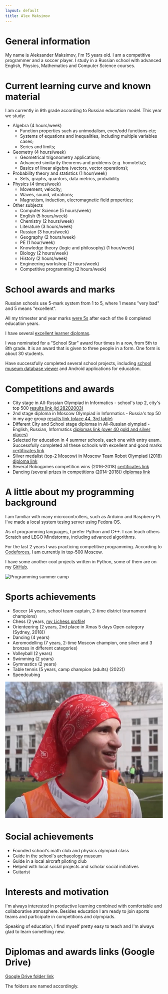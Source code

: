 ```yaml
---
layout: default
title: Alex Maksimov
---
```


# General information

My name is Aleksander Maksimov, I'm 15 years old. I am a competitive programmer and a soccer player. I study in a Russian school with advanced English, Physics, Mathematics and Computer Science courses.

# Current learning curve and known material

I am currently in 9th grade according to Russian education model. This year we study:

- Algebra (4 hours/week)
  - Function properties such as unimodalism, even/odd functions etc;
  - Systems of equations and inequalities, including multiple variables cases;
  - Series and limits;
- Geometry (4 hours/week)
  - Geometrical trigonometry applications;
  - Advanced similarity theorems and problems (e.g. homotetia);
  - Basics of linear algebra (vectors, vector operations);
- Probability theory and statistics (1 hour/week)
  - Sets, graphs, quantors, data metrics, probability
- Physics (4 times/week)
  - Movement, velocity;
  - Waves, sound, vibrations;
  - Magnetism, induction, elecromagnetic field properties;
- Other subjects
  - Computer Science (5 hours/week)
  - English (5 hours/week)
  - Chemistry (2 hours/week)
  - Literature (3 hours/week)
  - Russian (3 hours/week)
  - Geography (2 hours/week)
  - PE (1 hour/week)
  - Knowledge theory (logic and philosophy) (1 hour/week)
  - Biology (2 hours/week)
  - History (2 hours/week)
  - Engineering workshop (2 hours/week)
  - Competitive programming (2 hours/week)

# School awards and marks

Russian schools use 5-mark system from 1 to 5, where 1 means "very bad" and 5 means "excellent".

All my trimester and year marks [were 5s](https://drive.google.com/drive/folders/1m2GbqXmX517I3rUh3la7o9sScr8xQEB_?usp=sharing) after each of the 8 completed education years.

I have several [excellent learner diplomas](https://drive.google.com/drive/folders/14EnU_PFeORvrmkHErXvFSKSEERJa6v94?usp=sharing).

I was nominated for a "School Star" award four times in a row, from 5th to 8th grade. It is an award that is given to three people in a form. One form is about 30 students.

Have successfully completed several school projects, including [school museum database viewer](http://project.gym1505.ru/node/27354) and Android applications for education.

# Competitions and awards

- City stage in All-Russian Olympiad in Informatics - school's top 2, city's top 500 [results link (id 28202003)](https://reg.olimpiada.ru/register/russia-olympiad-iikt-2021-2-9-protocol/olympiad-protocol-static)
- 2nd stage diploma in Moscow Olympiad in Informatics - Russia's top 50 in my age group [results link (place 44, 3rd table)](https://mos-inf.olimpiada.ru/mosh6_9_2022_results)
- Different City and School stage diplomas in All-Russian olympiad - English, Russian, Informatics [diplomas link (over 40 gold and silver places)](https://drive.google.com/drive/folders/1ODXVgN8JgBZGHTL4HZQVdmvixL4aVE9M?usp=sharing)
- Selected for education in 4 summer schools, each one with entry exam. Successfully completed all these schools with excellent and good marks [certificates link](https://drive.google.com/drive/folders/1p3IYEKx9pCvk0zi1iPq8FTU_7vdFhnOQ?usp=sharing)
- Silver medalist (top-2 Moscow) in Moscow Team Robot Olympiad (2018) [diploma link](https://drive.google.com/file/d/121XWJQMiNRi_vq0kyGHm0iF7LpUK1hf_/view?usp=sharing)
- Several Robogames competition wins (2016-2018) [certificates link](https://drive.google.com/drive/folders/18naUXX4_qHGjcumllGSofMB3gbwJbUQ9?usp=sharing)
- Dancing (several prizes in competitions (2014-2018)) [diplomas link](https://drive.google.com/drive/folders/1TBD9gxvovKMY5NK2izPBbW8MKCvqFasW?usp=sharing)

# A little about my programming background

I am familiar with many microcontrollers, such as Arduino and Raspberry Pi. I've made a local system tesing server using Fedora OS.

As of programming languages, I prefer Python and C++. I can teach others Scratch and LEGO Mindstorms, including advanced algorithms.

For the last 2 years I was practicing competitive programming. According to [Codeforces](https://codeforces.com/profile/hurricanecoder?locale=en), I am currently in top-500 Moscow.

I have some another cool projects written in Python, some of them are on my [GitHub](https://github.com/https://github.com/ASMaksimov2007).

![Programming summer camp](assets/camp.JPG)

# Sports achievements

- Soccer (4 years, school team captain, 2-time district tournament champions)
- Chess (2 years, [my Lichess profile](https://lichess.org/@/Alex_Maksimov))
- Orienteering (2 years, 2nd place in Xmas 5 days Open category (Sydney, 2018))
- Dancing (4 years)
- Aeromodelling (7 years, 2-time Moscow champion, one silver and 3 bronzes in different categories)
- Volleyball (2 years)
- Swimming (2 years)
- Gymnastics (2 years)
- Table tennis (5 years, camp champion (adults) (2022))
- Speedcubing

![Playing soccer](assets/soccer.png)

# Social achievements

- Founded school's math club and physics olympiad class
- Guide in the school's archaeology museum
- Guide in a local aircraft piloting club
- Helped with local social projects and scholar social initiatives
- Guitarist

# Interests and motivation

I'm always interested in productive learning combined with comfortable and collaborative atmosphere. Besides education I am ready to join sports teams and participate in competitions and olympiads.

Speaking of education, I find myself pretty easy to teach and I'm always glad to learn something new.

# Diplomas and awards links (Google Drive)

[Google Drive folder link](https://drive.google.com/drive/folders/1NghPTtf_YX9_yprZteO3c3ksPWViyXVH?usp=sharing)

The folders are named accordingly.
